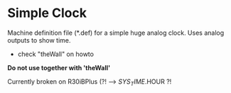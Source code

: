 # Simple Clock
Machine definition file (*.def)  for a simple huge analog  clock.
Uses analog outputs to show time.
  - check "theWall" on howto

**Do not use together with 'theWall'**

Currently broken on R30iBPlus (?! --> $SYS_TIME.$HOUR ?!

